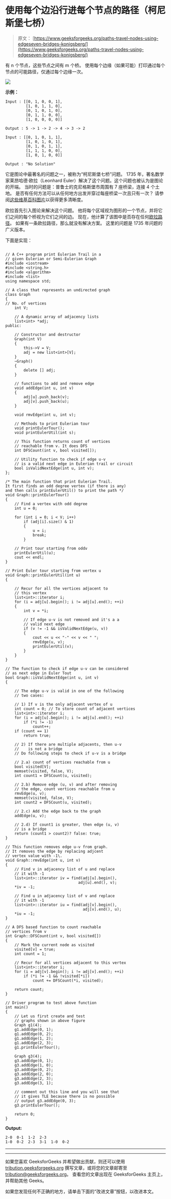 # 使用每个边沿行进每个节点的路径（柯尼斯堡七桥）

> 原文： [https://www.geeksforgeeks.org/paths-travel-nodes-using-edgeseven-bridges-konigsberg/](https://www.geeksforgeeks.org/paths-travel-nodes-using-edgeseven-bridges-konigsberg/)

有 n 个节点，这些节点之间有 m 个桥。 使用每个边缘（如果可能）打印通过每个节点的可能路径，仅通过每个边缘一次。

![](img/ed0ac67af5c2b609c4fece2759ea1fd1.png)

**示例：**

```
Input : [[0, 1, 0, 0, 1],
         [1, 0, 1, 1, 0],
         [0, 1, 0, 1, 0],
         [0, 1, 1, 0, 0],
         [1, 0, 0, 0, 0]]

Output : 5 -> 1 -> 2 -> 4 -> 3 -> 2

Input : [[0, 1, 0, 1, 1],
         [1, 0, 1, 0, 1],
         [0, 1, 0, 1, 1],
         [1, 1, 1, 0, 0],
         [1, 0, 1, 0, 0]]

Output : "No Solution"

```

它是图论中最著名的问题之一，被称为“柯尼斯堡七桥”问题。 1735 年，著名数学家莱昂哈德·欧拉（Leonhard Euler）解决了这个问题。这个问题也被认为是图论的开端。
当时的问题是：普鲁士的克尼格斯堡市周围有 7 座桥梁，连接 4 个土地。 是否有任何方法可以从任何地方出发并穿过每座桥梁一次且只有一次？ 请参阅[这些维基百科图片](https://en.wikipedia.org/wiki/Seven_Bridges_of_K%C3%B6nigsberg#/media/File:7_bridges.svg)以获得更多清晰度。

欧拉首先引入图论来解决这个问题。 他将每个区域视为图形的一个节点，并将它们之间的每个桥视为它们之间的边。 现在，他计算了该图中是否存在任何[欧拉路径](https://www.geeksforgeeks.org/mathematics-euler-hamiltonian-paths/)。 如果有一条欧拉路径，那么就没有解决方案。
这里的问题是 1735 年问题的广义版本。

下面是实现：

```

// A C++ program print Eulerian Trail in a 
// given Eulerian or Semi-Eulerian Graph 
#include <iostream> 
#include <string.h> 
#include <algorithm> 
#include <list> 
using namespace std; 

// A class that represents an undirected graph 
class Graph 
{ 
// No. of vertices 
    int V; 

    // A dynamic array of adjacency lists 
    list<int> *adj; 
public: 

    // Constructor and destructor 
    Graph(int V) 
    { 
        this->V = V; 
        adj = new list<int>[V]; 
    } 
    ~Graph() 
    { 
        delete [] adj; 
    } 

    // functions to add and remove edge 
    void addEdge(int u, int v) 
    { 
        adj[u].push_back(v); 
        adj[v].push_back(u); 
    } 

    void rmvEdge(int u, int v); 

    // Methods to print Eulerian tour 
    void printEulerTour(); 
    void printEulerUtil(int s); 

    // This function returns count of vertices 
    // reachable from v. It does DFS 
    int DFSCount(int v, bool visited[]); 

    // Utility function to check if edge u-v 
    // is a valid next edge in Eulerian trail or circuit 
    bool isValidNextEdge(int u, int v); 
}; 

/* The main function that print Eulerian Trail. 
It first finds an odd degree vertex (if there is any) 
and then calls printEulerUtil() to print the path */
void Graph::printEulerTour() 
{ 
    // Find a vertex with odd degree 
    int u = 0; 

    for (int i = 0; i < V; i++) 
        if (adj[i].size() & 1) 
        { 
            u = i; 
            break; 
        } 

    // Print tour starting from oddv 
    printEulerUtil(u); 
    cout << endl; 
} 

// Print Euler tour starting from vertex u 
void Graph::printEulerUtil(int u) 
{ 

    // Recur for all the vertices adjacent to 
    // this vertex 
    list<int>::iterator i; 
    for (i = adj[u].begin(); i != adj[u].end(); ++i) 
    { 
        int v = *i; 

        // If edge u-v is not removed and it's a a 
        // valid next edge 
        if (v != -1 && isValidNextEdge(u, v)) 
        { 
            cout << u << "-" << v << " "; 
            rmvEdge(u, v); 
            printEulerUtil(v); 
        } 
    } 
} 

// The function to check if edge u-v can be considered 
// as next edge in Euler Tout 
bool Graph::isValidNextEdge(int u, int v) 
{ 

    // The edge u-v is valid in one of the following 
    // two cases: 

    // 1) If v is the only adjacent vertex of u 
    int count = 0; // To store count of adjacent vertices 
    list<int>::iterator i; 
    for (i = adj[u].begin(); i != adj[u].end(); ++i) 
        if (*i != -1) 
            count++; 
    if (count == 1) 
        return true; 

    // 2) If there are multiple adjacents, then u-v 
    //    is not a bridge 
    // Do following steps to check if u-v is a bridge 

    // 2.a) count of vertices reachable from u 
    bool visited[V]; 
    memset(visited, false, V); 
    int count1 = DFSCount(u, visited); 

    // 2.b) Remove edge (u, v) and after removing 
    // the edge, count vertices reachable from u 
    rmvEdge(u, v); 
    memset(visited, false, V); 
    int count2 = DFSCount(u, visited); 

    // 2.c) Add the edge back to the graph 
    addEdge(u, v); 

    // 2.d) If count1 is greater, then edge (u, v) 
    // is a bridge 
    return (count1 > count2)? false: true; 
} 

// This function removes edge u-v from graph. 
// It removes the edge by replacing adjcent 
// vertex value with -1\. 
void Graph::rmvEdge(int u, int v) 
{ 
    // Find v in adjacency list of u and replace 
    // it with -1 
    list<int>::iterator iv = find(adj[u].begin(), 
                                adj[u].end(), v); 
    *iv = -1; 

    // Find u in adjacency list of v and replace 
    // it with -1 
    list<int>::iterator iu = find(adj[v].begin(), 
                                  adj[v].end(), u); 
    *iu = -1; 
} 

// A DFS based function to count reachable 
// vertices from v 
int Graph::DFSCount(int v, bool visited[]) 
{ 
    // Mark the current node as visited 
    visited[v] = true; 
    int count = 1; 

    // Recur for all vertices adjacent to this vertex 
    list<int>::iterator i; 
    for (i = adj[v].begin(); i != adj[v].end(); ++i) 
        if (*i != -1 && !visited[*i]) 
            count += DFSCount(*i, visited); 

    return count; 
} 

// Driver program to test above function 
int main() 
{ 
    // Let us first create and test 
    // graphs shown in above figure 
    Graph g1(4); 
    g1.addEdge(0, 1); 
    g1.addEdge(0, 2); 
    g1.addEdge(1, 2); 
    g1.addEdge(2, 3); 
    g1.printEulerTour(); 

    Graph g3(4); 
    g3.addEdge(0, 1); 
    g3.addEdge(1, 0); 
    g3.addEdge(0, 2); 
    g3.addEdge(2, 0); 
    g3.addEdge(2, 3); 
    g3.addEdge(3, 1); 

    // comment out this line and you will see that 
    // it gives TLE because there is no possible 
    // output g3.addEdge(0, 3); 
    g3.printEulerTour(); 

    return 0; 
} 

```

**Output:**

```
2-0  0-1  1-2  2-3  
1-0  0-2  2-3  3-1  1-0  0-2

```



* * *

* * *

如果您喜欢 GeeksforGeeks 并希望做出贡献，则还可以使用 [tribution.geeksforgeeks.org](https://contribute.geeksforgeeks.org/) 撰写文章，或将您的文章邮寄至 tribution@geeksforgeeks.org。 查看您的文章出现在 GeeksforGeeks 主页上，并帮助其他 Geeks。

如果您发现任何不正确的地方，请单击下面的“改进文章”按钮，以改进本文。